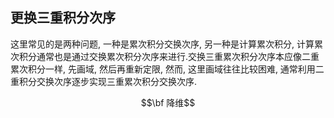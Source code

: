 ## 更换三重积分次序
这里常见的是两种问题, 一种是累次积分交换次序, 另一种是计算累次积分, 计算累次积分通常也是通过交换累次积分次序来进行.交换三重累次积分次序本应像二重累次积分一样, 先画域, 然后再重新定限, 然而, 这里画域往往比较困难, 通常利用二重积分交换次序逐步实现三重累次积分交换次序. 

$$\bf 降维$$
